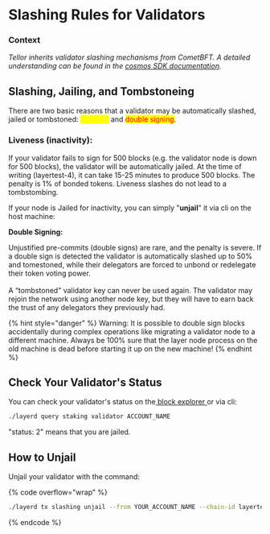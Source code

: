 # Slashing Rules for Validators

### Context

_Tellor inherits validator slashing mechanisms from CometBFT.  A detailed understanding can be found in the_ [_cosmos SDK documentation_](https://docs.cosmos.network/main/build/modules/slashing)_._&#x20;

## Slashing, Jailing, and Tombstoneing

There are two basic reasons that a validator may be automatically slashed, jailed or tombstoned: <mark style="color:yellow;">**liveness**</mark> and <mark style="color:red;">double signing</mark>.

### **Liveness (inactivity):**

If your validator fails to sign for 500 blocks (e.g. the validator node is down for 500 blocks), the validator will be automatically jailed. At the time of writing (layertest-4), it can take 15-25 minutes to produce 500 blocks. The penalty is 1% of bonded tokens. Liveness slashes do not lead to a tombstombing.

If your node is Jailed for inactivity, you can simply "**unjail**" it via cli on the host machine:

**Double Signing:**

Unjustified pre-commits (double signs) are rare, and the penalty is severe. If a double sign is detected the validator is automatically slashed up to 50% and tomestoned, while their delegators are forced to unbond or redelegate their token voting power. \
\
A “tombstoned" validator key can never be used again. The validator may rejoin the network using another node key, but they will have to earn back the trust of any delegators they previously had.

{% hint style="danger" %}
Warning: It is possible to double sign blocks accidentally during complex operations like migrating a validator node to a different machine. Always be 100% sure that the layer node process on the old machine is dead before starting it up on the new machine!
{% endhint %}

## Check Your Validator's Status

You can check your validator's status on the[ block explorer ](https://explorer.tellor.io/validators)or via cli:

```sh
./layerd query staking validator ACCOUNT_NAME
```

"status: 2" means that you are jailed.

## How to Unjail

Unjail your validator with the command:

{% code overflow="wrap" %}
```bash
./layerd tx slashing unjail --from YOUR_ACCOUNT_NAME --chain-id layertest-4 --fees 5loya --yes
```
{% endcode %}
